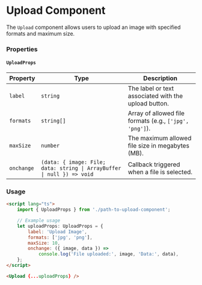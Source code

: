 # Upload Component

The `Upload` component allows users to upload an image with specified formats and maximum size.

### Properties

#### `UploadProps`

| Property   | Type                                                                   | Description                                             |
| ---------- | ---------------------------------------------------------------------- | ------------------------------------------------------- |
| `label`    | `string`                                                               | The label or text associated with the upload button.    |
| `formats`  | `string[]`                                                             | Array of allowed file formats (e.g., `['jpg', 'png']`). |
| `maxSize`  | `number`                                                               | The maximum allowed file size in megabytes (MB).        |
| `onchange` | `(data: { image: File; data: string \| ArrayBuffer \| null }) => void` | Callback triggered when a file is selected.             |

### Usage

```html
<script lang="ts">
	import { UploadProps } from './path-to-upload-component';

	// Example usage
	let uploadProps: UploadProps = {
		label: 'Upload Image',
		formats: ['jpg', 'png'],
		maxSize: 10,
		onchange: ({ image, data }) =>
			console.log('File uploaded:', image, 'Data:', data),
	};
</script>

<Upload {...uploadProps} />
```
